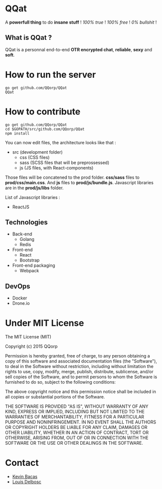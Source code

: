 # QQat
A **powerfull thing** to do **insane stuff** ! _100% true_ ! _100% free_ ! _0% bullshit_ !

## What is QQat ?
QQat is a personnal end-to-end **OTR encrypted chat**, **reliable**, **sexy** and **soft**.

# How to run the server
```shell
go get github.com/QQorp/QQat
QQat
```

# How to contribute
```shell
go get github.com/QQorp/QQat
cd $GOPATH/src/github.com/QQorp/QQat
npm install
```
You can now edit files, the architecture looks like that :
- src (development folder)
  - css (CSS files)
  - sass (SCSS files that will be preprossessed)
  - js (JS files, with React-components)

Those files will be concatened to the prod folder. **css/sass** files to **prod/css/main.css**. And **js** files to **prod/js/bundle.js**. Javascript libraries are in the **prod/js/libs** folder.

List of Javascript libraries :
- ReactJS

## Technologies
- Back-end
  - Golang
  - Redis
- Front-end
  - React
  - Bootstrap
- Front-end packaging
  - Webpack

## DevOps
- Docker
- Drone.io

# Under MIT License
The MIT License (MIT)

Copyright (c) 2015 QQorp

Permission is hereby granted, free of charge, to any person obtaining a copy of this software and associated documentation files (the "Software"), to deal in the Software without restriction, including without limitation the rights to use, copy, modify, merge, publish, distribute, sublicense, and/or sell copies of the Software, and to permit persons to whom the Software is furnished to do so, subject to the following conditions:

The above copyright notice and this permission notice shall be included in all copies or substantial portions of the Software.

THE SOFTWARE IS PROVIDED "AS IS", WITHOUT WARRANTY OF ANY KIND, EXPRESS OR IMPLIED, INCLUDING BUT NOT LIMITED TO THE WARRANTIES OF MERCHANTABILITY, FITNESS FOR A PARTICULAR PURPOSE AND NONINFRINGEMENT. IN NO EVENT SHALL THE AUTHORS OR COPYRIGHT HOLDERS BE LIABLE FOR ANY CLAIM, DAMAGES OR OTHER LIABILITY, WHETHER IN AN ACTION OF CONTRACT, TORT OR OTHERWISE, ARISING FROM, OUT OF OR IN CONNECTION WITH THE SOFTWARE OR THE USE OR OTHER DEALINGS IN THE SOFTWARE.

# Contact
- [Kevin Bacas](https://github.com/KevinBacas)
- [Louis Delbosc](https://github.com/LouisDelbosc)
